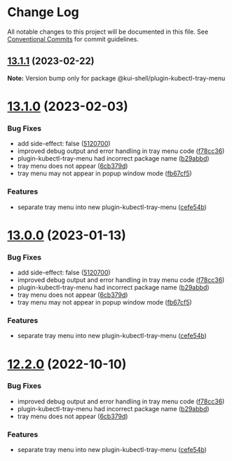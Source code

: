 # Change Log

All notable changes to this project will be documented in this file.
See [Conventional Commits](https://conventionalcommits.org) for commit guidelines.

## [13.1.1](https://github.com/IBM/kui/compare/v13.1.0...v13.1.1) (2023-02-22)

**Note:** Version bump only for package @kui-shell/plugin-kubectl-tray-menu





# [13.1.0](https://github.com/IBM/kui/compare/v4.5.0...v13.1.0) (2023-02-03)


### Bug Fixes

* add side-effect: false ([5120700](https://github.com/IBM/kui/commit/5120700))
* improved debug output and error handling in tray menu code ([f78cc36](https://github.com/IBM/kui/commit/f78cc36))
* plugin-kubectl-tray-menu had incorrect package name ([b29abbd](https://github.com/IBM/kui/commit/b29abbd))
* tray menu does not appear ([6cb379d](https://github.com/IBM/kui/commit/6cb379d))
* tray menu may not appear in popup window mode ([fb67cf5](https://github.com/IBM/kui/commit/fb67cf5))


### Features

* separate tray menu into new plugin-kubectl-tray-menu ([cefe54b](https://github.com/IBM/kui/commit/cefe54b))





# [13.0.0](https://github.com/IBM/kui/compare/v4.5.0...v13.0.0) (2023-01-13)


### Bug Fixes

* add side-effect: false ([5120700](https://github.com/IBM/kui/commit/5120700))
* improved debug output and error handling in tray menu code ([f78cc36](https://github.com/IBM/kui/commit/f78cc36))
* plugin-kubectl-tray-menu had incorrect package name ([b29abbd](https://github.com/IBM/kui/commit/b29abbd))
* tray menu does not appear ([6cb379d](https://github.com/IBM/kui/commit/6cb379d))
* tray menu may not appear in popup window mode ([fb67cf5](https://github.com/IBM/kui/commit/fb67cf5))


### Features

* separate tray menu into new plugin-kubectl-tray-menu ([cefe54b](https://github.com/IBM/kui/commit/cefe54b))





# [12.2.0](https://github.com/IBM/kui/compare/v4.5.0...v12.2.0) (2022-10-10)


### Bug Fixes

* improved debug output and error handling in tray menu code ([f78cc36](https://github.com/IBM/kui/commit/f78cc36))
* plugin-kubectl-tray-menu had incorrect package name ([b29abbd](https://github.com/IBM/kui/commit/b29abbd))
* tray menu does not appear ([6cb379d](https://github.com/IBM/kui/commit/6cb379d))


### Features

* separate tray menu into new plugin-kubectl-tray-menu ([cefe54b](https://github.com/IBM/kui/commit/cefe54b))
